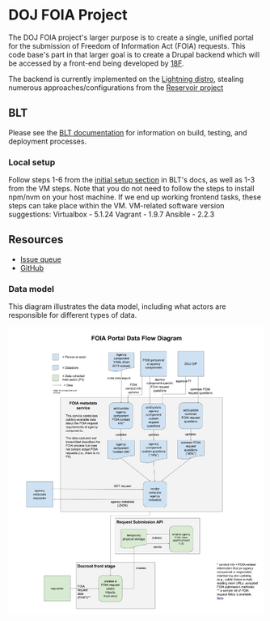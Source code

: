 # DOJ FOIA Project

The DOJ FOIA project's larger purpose is to create a single, unified portal for the submission of Freedom of Information Act (FOIA) requests.  This code base's part in that larger goal is to create a Drupal backend which will be accessed by a front-end being developed by [18F](https://18f.gsa.gov).

The backend is currently implemented on the [Lightning distro](https://github.com/acquia/lightning), stealing numerous approaches/configurations from the [Reservoir project](https://github.com/acquia/reservoir)

## BLT

Please see the [BLT documentation](http://blt.readthedocs.io/en/latest/) for information on build, testing, and deployment processes.

### Local setup

Follow steps 1-6 from the [initial setup section](https://blt.readthedocs.io/en/8.x/readme/onboarding/#initial-setup) in BLT's docs, as well as 1-3 from the VM steps. Note that you do not need to follow the steps to install npm/nvm on your host machine. If we end up working frontend tasks, these steps can take place within the VM.
VM-related software version suggestions:
Virtualbox - 5.1.24
Vagrant - 1.9.7
Ansible - 2.2.3

## Resources

* [Issue queue](https://github.com/18F/beta.foia.gov/issues)
* [GitHub](https://github.com/usdoj/foia)

### Data model

This diagram illustrates the data model, including what actors are responsible
for different types of data.

![Diagram describing the data flow of the system](./foia-api-data-diagram.png)
